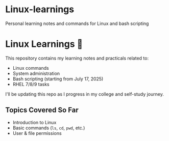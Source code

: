 # Linux-learnings
Personal learning notes and commands for Linux and bash scripting
# Linux Learnings 📒

This repository contains my learning notes and practicals related to:
- Linux commands
- System administration
- Bash scripting (starting from July 17, 2025)
- RHEL 7/8/9 tasks

I'll be updating this repo as I progress in my college and self-study journey.

## Topics Covered So Far
- Introduction to Linux
- Basic commands (`ls`, `cd`, `pwd`, etc.)
- User & file permissions
